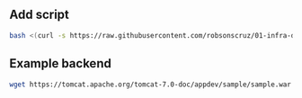 ## Add script
```bash
bash <(curl -s https://raw.githubusercontent.com/robsonscruz/01-infra-docker/master/init.sh)
```

## Example backend
```bash
wget https://tomcat.apache.org/tomcat-7.0-doc/appdev/sample/sample.war -O /home/ec2-user/backend/ROOT.war
```